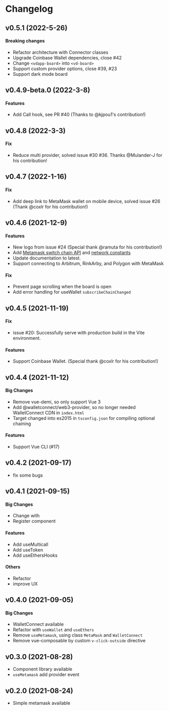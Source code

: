 # Changelog

## v0.5.1 (2022-5-26)

#### Breaking changes

- Refactor architecture with Connector classes
- Upgrade Coinbase Wallet dependencies, close #42
- Change `<vdapp-board>` into `<vd-board>`
- Support custom provider options, close #39, #23
- Support dark mode board

## v0.4.9-beta.0 (2022-3-8)

#### Features

- Add Call hook, see PR #40 (Thanks to @kjpou1's contribution!)

## v0.4.8 (2022-3-3)

#### Fix

- Reduce multi provider, solved issue #30 #36. Thanks @Mulander-J for his contribution!

## v0.4.7 (2022-1-16)

#### Fix

- Add deep link to MetaMask wallet on mobile device, solved issue #26 (Thank @coxlr for his contribution!)

## v0.4.6 (2021-12-9)

#### Features

- New logo from issue #24 (Special thank @ramuta for his contribution!)
- Add [Metamask switch chain API](https://github.com/chnejohnson/vue-dapp/blob/062acd4092b8f6a2a67af750f2569294c90c4f7b/src/wallets/metamask.ts#L47) and [network constants](https://github.com/chnejohnson/vue-dapp/blob/main/src/constants/chainId.ts)
- Update documentation to latest.
- Support connecting to Arbitrum, RinkArby, and Polygon with MetaMask

#### Fix

- Prevent page scrolling when the board is open
- Add error handling for useWallet `subscribeChainChanged`

## v0.4.5 (2021-11-19)

#### Fix

- issue #20: Successfully serve with production build in the Vite environment.

#### Features

- Support Coinbase Wallet. (Special thank @coxlr for his contribution!)

## v0.4.4 (2021-11-12)

#### Big Changes

- Remove vue-demi, so only support Vue 3
- Add @walletconnect/web3-provider, so no longer needed WalletConnect CDN in `index.html`
- Target changed into es2015 in `tsconfig.json` for compiling optional chaining

#### Features

- Support Vue CLI (#17)

## v0.4.2 (2021-09-17)

- fix some bugs

## v0.4.1 (2021-09-15)

#### Big Changes

- Change <board> with <vdapp-board>
- Register component <vdapp-modal>

#### Features

- Add useMulticall
- Add useToken
- Add useEthersHooks

#### Others

- Refactor
- improve UX

## v0.4.0 (2021-09-05)

#### Big Changes

- WalletConnect available
- Refactor with `useWallet` and `useEthers`
- Remove `useMetamask`, using class `MetaMask` and `WalletConnect`
- Remove vue-composable by custom `v-click-outside` directive

## v0.3.0 (2021-08-28)

- Component library available
- `useMetamask` add provider event

## v0.2.0 (2021-08-24)

- Simple metamask available
